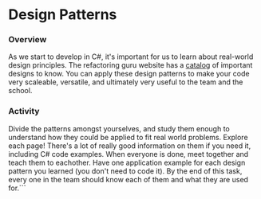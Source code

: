 # Design Patterns

### Overview

As we start to develop in C#, it's important for us to learn about real-world design principles. The refactoring guru website has a [catalog](https://refactoring.guru/design-patterns/catalog) of important designs to know. You can apply these design patterns to make your code very scaleable, versatile, and ultimately very useful to the team and the school.

### Activity

Divide the patterns amongst yourselves, and study them enough to understand how they could be applied to fit real world problems. Explore each page! There's a lot of really good information on them if you need it, including C# code examples. When everyone is done, meet together and teach them to eachother. Have one application example for each design pattern you learned (you don't need to code it). By the end of this task, every one in the team should know each of them and what they are used for.```